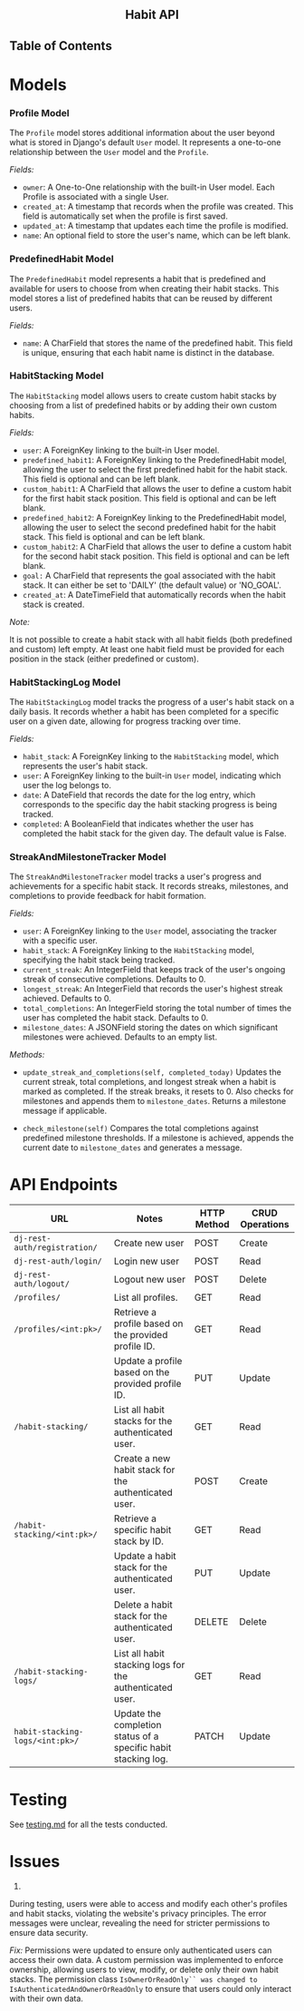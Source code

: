<h2 align="center">Habit API</h2>

## Table of Contents

# Models

### Profile Model

The `Profile` model stores additional information about the user beyond what is stored in Django's default `User` model. It represents a one-to-one relationship between the `User` model and the `Profile`.

*Fields:*
- `owner`: A One-to-One relationship with the built-in User model. Each Profile is associated with a single User.
- `created_at`: A timestamp that records when the profile was created. This field is automatically set when the profile is first saved.
- `updated_at`: A timestamp that updates each time the profile is modified.
- `name`: An optional field to store the user's name, which can be left blank.

### PredefinedHabit Model

The `PredefinedHabit` model represents a habit that is predefined and available for users to choose from when creating their habit stacks. This model stores a list of predefined habits that can be reused by different users.

*Fields:*

- `name`: A CharField that stores the name of the predefined habit. This field is unique, ensuring that each habit name is distinct in the database.

### HabitStacking Model

The `HabitStacking` model allows users to create custom habit stacks by choosing from a list of predefined habits or by adding their own custom habits.

*Fields:*

- `user`: A ForeignKey linking to the built-in User model. 
- `predefined_habit1`: A ForeignKey linking to the PredefinedHabit model, allowing the user to select the first predefined habit for the habit stack. This field is optional and can be left blank.
- `custom_habit1`: A CharField that allows the user to define a custom habit for the first habit stack position. This field is optional and can be left blank.
- `predefined_habit2`: A ForeignKey linking to the PredefinedHabit model, allowing the user to select the second predefined habit for the habit stack. This field is optional and can be left blank.
- `custom_habit2`: A CharField that allows the user to define a custom habit for the second habit stack position. This field is optional and can be left blank.
- `goal:` A CharField that represents the goal associated with the habit stack. It can either be set to 'DAILY' (the default value) or 'NO_GOAL'.
- `created_at`: A DateTimeField that automatically records when the habit stack is created.

*Note:*

It is not possible to create a habit stack with all habit fields (both predefined and custom) left empty. At least one habit field must be provided for each position in the stack (either predefined or custom).

### HabitStackingLog Model

The `HabitStackingLog` model tracks the progress of a user's habit stack on a daily basis. It records whether a habit has been completed for a specific user on a given date, allowing for progress tracking over time.

*Fields:*

- `habit_stack`: A ForeignKey linking to the `HabitStacking` model, which represents the user's habit stack.
- `user`: A ForeignKey linking to the built-in `User` model, indicating which user the log belongs to.
- `date`: A DateField that records the date for the log entry, which corresponds to the specific day the habit stacking progress is being tracked.
- `completed`: A BooleanField that indicates whether the user has completed the habit stack for the given day. The default value is False.

### StreakAndMilestoneTracker Model

The `StreakAndMilestoneTracker` model tracks a user's progress and achievements for a specific habit stack. It records streaks, milestones, and completions to provide feedback for habit formation.

*Fields:*

- `user`: A ForeignKey linking to the `User` model, associating the tracker with a specific user.
- `habit_stack`: A ForeignKey linking to the `HabitStacking` model, specifying the habit stack being tracked.
- `current_streak`: An IntegerField that keeps track of the user's ongoing streak of consecutive completions. Defaults to 0.
- `longest_streak`: An IntegerField that records the user's highest streak achieved. Defaults to 0.
- `total_completions`: An IntegerField storing the total number of times the user has completed the habit stack. Defaults to 0.
- `milestone_dates`: A JSONField storing the dates on which significant milestones were achieved. Defaults to an empty list.

*Methods:*

- `update_streak_and_completions(self, completed_today)`
Updates the current streak, total completions, and longest streak when a habit is marked as completed. If the streak breaks, it resets to 0. Also checks for milestones and appends them to `milestone_dates`. Returns a milestone message if applicable.

- `check_milestone(self)`
Compares the total completions against predefined milestone thresholds. If a milestone is achieved, appends the current date to `milestone_dates` and generates a message.

# API Endpoints

| URL | Notes | HTTP Method | CRUD Operations |
| --- | ----- | ------------| --------------- |
| `dj-rest-auth/registration/` | Create new user | POST | Create |
| `dj-rest-auth/login/` | Login new user | POST | Read |
| `dj-rest-auth/logout/` | Logout new user | POST | Delete |
| `/profiles/` | List all profiles. | GET | Read |
| `/profiles/<int:pk>/` | Retrieve a profile based on the provided profile ID. | GET | Read |
| | Update a profile based on the provided profile ID. | PUT | Update |
| `/habit-stacking/` | List all habit stacks for the authenticated user. | GET | Read |
|| Create a new habit stack for the authenticated user. | POST | Create |
| `/habit-stacking/<int:pk>/` | Retrieve a specific habit stack by ID. | GET | Read |
|| Update a habit stack for the authenticated user. | PUT | Update |
|| Delete a habit stack for the authenticated user. | DELETE | Delete |
| `/habit-stacking-logs/`| List all habit stacking logs for the authenticated user. | GET|Read|
| `habit-stacking-logs/<int:pk>/`|Update the completion status of a specific habit stacking log.|PATCH|Update|

# Testing

See [testing.md](testing.md) for all the tests conducted.

# Issues

1. 
During testing, users were able to access and modify each other's profiles and habit stacks, violating the website's privacy principles. The error messages were unclear, revealing the need for stricter permissions to ensure data security.

*Fix:*
Permissions were updated to ensure only authenticated users can access their own data. A custom permission was implemented to enforce ownership, allowing users to view, modify, or delete only their own habit stacks. The permission class `IsOwnerOrReadOnly`` was changed to IsAuthenticatedAndOwnerOrReadOnly` to ensure that users could only interact with their own data.